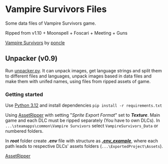 # Vampire Survivors Files

Some data files of Vampire Survivors game.

Ripped from v1.10 + Moonspell + Foscari + Meeting + Guns

[Vampire Survivors](https://store.steampowered.com/app/1794680/Vampire_Survivors/) by [poncle](https://poncle.games)

## Unpacker (v0.9)

Run [unpacker.py](unpacker.py). It can unpack images, get language strings and split them to different files and
languages,
unpack images based in data files and make them with unifed names,
using files from ripped assets of game.

### Getting started

Use [Python 3.12](https://www.python.org/downloads/) and install dependencies `pip install -r requirements.txt`

Using [AssetRipper](https://github.com/AssetRipper/AssetRipper) with setting "_Sprite Export Format_" set to
_**Texture**_.
Main game and each DLC must be ripped separately (You have to own DLCs). In `...\steamapps\common\Vampire Survivors`
select `VampireSurvivors_Data` or numbered folders.

In _**root**_ folder create _**.env**_ file with structure as _**[.env_example](.env_example)**_, where each path leads
to
respective DLCs' assets folders (`...\ExportedProject\Assets`).

[AssetRipper](https://github.com/AssetRipper/AssetRipper)
